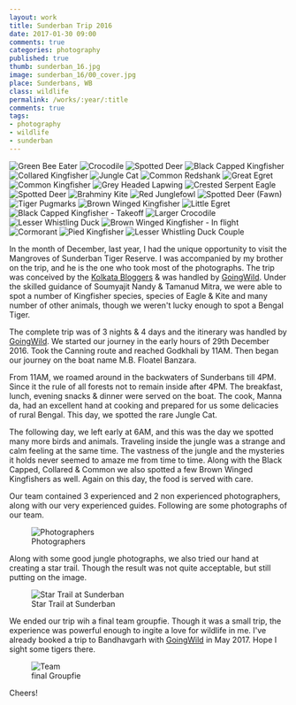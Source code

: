 ```yaml
---
layout: work
title: Sunderban Trip 2016
date: 2017-01-30 09:00
comments: true
categories: photography
published: true
thumb: sunderban_16.jpg
image: sunderban_16/00_cover.jpg
place: Sunderbans, WB
class: wildlife
permalink: /works/:year/:title
comments: true
tags:
- photography
- wildlife
- sunderban
---
```


<p>
  <div class="fotorama" data-keyboard="true" data-arrows="true" data-click="true" data-swipe="true" data-autoplay="true" data-loop="true" data-allowfullscreen="native">
      <img src="/images/works/sunderban_16/001_green_bee_eater.jpg" alt="Green Bee Eater" data-caption="Green Bee Eater">
      <img src="/images/works/sunderban_16/002_crocodile.jpg" alt="Crocodile" data-caption="Crocodile">
      <img src="/images/works/sunderban_16/003_spotted_deer.jpg" alt="Spotted Deer" data-caption="Spotted Deer">
      <img src="/images/works/sunderban_16/004_black_capped_kingfisher.jpg" alt="Black Capped Kingfisher" data-caption="Black Capped Kingfisher">
      <img src="/images/works/sunderban_16/005_collared_kingfisher.jpg" alt="Collared Kingfisher" data-caption="Collared Kingfisher">
      <img src="/images/works/sunderban_16/006_jungle_cat.jpg" alt="Jungle Cat" data-caption="Jungle Cat">
      <img src="/images/works/sunderban_16/007_common_lapwing.jpg" alt="Common Redshank" data-caption="Common Redshank">
      <img src="/images/works/sunderban_16/008_great_egret.jpg" alt="Great Egret" data-caption="Great Egret">
      <img src="/images/works/sunderban_16/009_common_kingfisher.jpg" alt="Common Kingfisher" data-caption="Common Kingfisher">
      <img src="/images/works/sunderban_16/010_grey_headed_lapwing.jpg" alt="Grey Headed Lapwing" data-caption="Grey Headed Lapwing">
      <img src="/images/works/sunderban_16/011_crested_serpent_eagle.jpg" alt="Crested Serpent Eagle" data-caption="Crested Serpent Eagle">
      <img src="/images/works/sunderban_16/012_spotted_deer.jpg" alt="Spotted Deer" data-caption="Spotted Deer">
      <img src="/images/works/sunderban_16/013_brahmini_kite.jpg" alt="Brahminy Kite" data-caption="Brahminy Kite">
      <img src="/images/works/sunderban_16/014_red_junglefowl.jpg" alt="Red Junglefowl" data-caption="Red Junglefowl">
      <img src="/images/works/sunderban_16/014_spotted_deer_fawn.jpg" alt="Spotted Deer (Fawn)" data-caption="Spotted Deer (Fawn)">
      <img src="/images/works/sunderban_16/015_tiger_pugmarks.jpg" alt="Tiger Pugmarks" data-caption="Tiger Pugmarks">
      <img src="/images/works/sunderban_16/016_brown_winged_kingfisher.jpg" alt="Brown Winged Kingfisher" data-caption="Brown Winged Kingfisher">
      <img src="/images/works/sunderban_16/017_little_egret.jpg" alt="Little Egret" data-caption="Little Egret">
      <img src="/images/works/sunderban_16/018_black_capped_kingfisher_take_off.jpg" alt="Black Capped Kingfisher - Takeoff" data-caption="Black Capped Kingfisher - Takeoff">
      <img src="/images/works/sunderban_16/019_larger_crocodile.jpg" alt="Larger Crocodile" data-caption="Larger Crocodile">
      <img src="/images/works/sunderban_16/020_lesser_whistling_ducks.jpg" alt="Lesser Whistling Duck" data-caption="Lesser Whistling Duck">
      <img src="/images/works/sunderban_16/021_brown_winged_kingfisher_flight.jpg" alt="Brown Winged Kingfisher - In flight" data-caption="Brown Winged Kingfisher - In flight">
      <img src="/images/works/sunderban_16/022_cormorant.jpg" alt="Cormorant" data-caption="Cormorant">
      <img src="/images/works/sunderban_16/023_pied_kingfisher.jpg" alt="Pied Kingfisher" data-caption="Pied Kingfisher">
      <img src="/images/works/sunderban_16/025_lesser_whistling_couple.jpg" alt="Lesser Whistling Duck Couple" data-caption="Lesser Whistling Duck Couple">
  </div>
</p>

In the month of December, last year, I had the unique opportunity to visit the Mangroves of Sunderban Tiger Reserve. I was accompanied by my brother on the trip, and he is the one who took most of the photographs. The trip was conceived by the [Kolkata Bloggers](http://www.kolkatabloggers.com) & was handled by [GoingWild](http://goingwild.in/). Under the skilled guidance of Soumyajit Nandy & Tamanud Mitra, we were able to spot a number of Kingfisher species, species of Eagle & Kite and many number of other animals, though we weren't lucky enough to spot a Bengal Tiger.

The complete trip was of 3 nights & 4 days and the itinerary was handled by [GoingWild](http://goingwild.in/). We started our journey in the early hours of 29th December 2016. Took the Canning route and reached Godkhali by 11AM. Then began our journey on the boat name M.B. Floatel Banzara.

From 11AM, we roamed around in the backwaters of Sunderbans till 4PM. Since it the rule of all forests not to remain inside after 4PM. The breakfast, lunch, evening snacks & dinner were served on the boat. The cook, Manna da, had an excellent hand at cooking and prepared for us some delicacies of rural Bengal. This day, we spotted the rare Jungle Cat.

The following day, we left early at 6AM, and this was the day we spotted many more birds and animals. Traveling inside the jungle was a strange and calm feeling at the same time. The vastness of the jungle and the mysteries it holds never seemed to amaze me from time to time. Along with the Black Capped, Collared & Common we also spotted a few Brown Winged Kingfishers as well. Again on this day, the food is served with care.

Our team contained 3 experienced and 2 non experienced photographers, along with our very experienced guides. Following are some photographs of our team.

<figure>
  <img src="/images/works/sunderban_16/026_photography_team.jpg" alt="Photographers">
  <figcaption>Photographers</figcaption>
</figure>

Along with some good jungle photographs, we also tried our hand at creating a star trail. Though the result was not quite acceptable, but still putting on the image.

<figure>
  <img src="/images/works/sunderban_16/028_star_trail.jpg" alt="Star Trail at Sunderban">
  <figcaption>Star Trail at Sunderban</figcaption>
</figure>

We ended our trip wih a final team groupfie. Though it was a small trip, the experience was powerful enough to ingite a love for wildlife in me. I've already booked a trip to Bandhavgarh with [GoingWild](http://goingwild.in/) in May 2017. Hope I sight some tigers there.

<figure>
  <img src="/images/works/sunderban_16/027_team.jpg" alt="Team">
  <figcaption>final Groupfie</figcaption>
</figure>

Cheers!